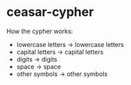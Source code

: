# ceasar-cypher
How the cypher works:  
- lowercase letters -> lowercase letters  
- capital letters -> capital letters  
- digits -> digits  
- space -> space  
- other symbols -> other symbols
